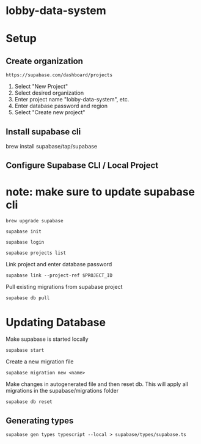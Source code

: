 # lobby-data-system


# Setup
## Create organization

    https://supabase.com/dashboard/projects

1. Select "New Project"
2. Select desired organization
3. Enter project name "lobby-data-system", etc.
4. Enter database password and region
5. Select "Create new project"
## Install supabase cli

brew install supabase/tap/supabase

## Configure Supabase CLI / Local Project

# note: make sure to update supabase cli
```
brew upgrade supabase
```

```
supabase init

supabase login

supabase projects list
```

Link project and enter database password
```
supabase link --project-ref $PROJECT_ID
```

Pull existing migrations from supabase project
```
supabase db pull
```


# Updating Database
Make supabase is started locally
```
supabase start
```

Create a new migration file
```
supabase migration new <name>
```

Make changes in autogenerated file and then reset db. This will apply all migrations in the supabase/migrations folder

```
supabase db reset
```

## Generating types
```
supabase gen types typescript --local > supabase/types/supabase.ts
```